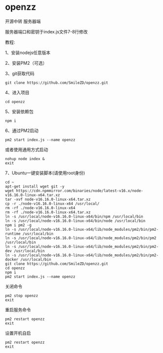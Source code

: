 # openzz
开源中转 服务器端

服务器端口和密钥于index.js文件7-8行修改

教程:

1、安装nodejs任意版本

2、安装PM2（可选）

3、git获取代码
```shell
git clone https://github.com/SmileZD/openzz.git
```
4、进入项目
```shell
cd openzz 
```
5、安装依赖包
```shell
npm i 
```
6、通过PM2启动
```shell
pm2 start index.js --name openzz
```
或者使用通用方式启动
```shell
nohup node index & 
exit
```
7、Ubuntu一键安装脚本(请使用root身份)
```shell
cd ~
apt-get install wget git -y
wget https://cdn.npmmirror.com/binaries/node/latest-v16.x/node-v16.16.0-linux-x64.tar.xz
tar -xvf node-v16.16.0-linux-x64.tar.xz
cp -r ./node-v16.16.0-linux-x64 /usr/local/
rm -rf ./node-v16.16.0-linux-x64
rm -rf ./node-v16.16.0-linux-x64.tar.xz
ln -s /usr/local/node-v16.16.0-linux-x64/bin/npm /usr/local/bin
ln -s /usr/local/node-v16.16.0-linux-x64/bin/node /usr/local/bin
npm i pm2 -g
ln -s /usr/local/node-v16.16.0-linux-x64/lib/node_modules/pm2/bin/pm2-runtime /usr/local/bin
ln -s /usr/local/node-v16.16.0-linux-x64/lib/node_modules/pm2/bin/pm2 /usr/local/bin
ln -s /usr/local/node-v16.16.0-linux-x64/lib/node_modules/pm2/bin/pm2-dev /usr/local/bin
ln -s /usr/local/node-v16.16.0-linux-x64/lib/node_modules/pm2/bin/pm2-docker /usr/local/bin
git clone https://github.com/SmileZD/openzz.git
cd openzz
npm i
pm2 start index.js --name openzz
```
关闭命令
```shell
pm2 stop openzz
exit
```
重启服务命令
```shell
pm2 restart openzz
exit
```
设置开机自启
```shell
pm2 restart openzz
exit
```
